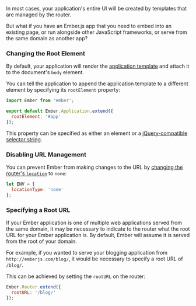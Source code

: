 In most cases, your application's entire UI will be created by templates
that are managed by the router.

But what if you have an Ember.js app that you need to embed into an
existing page, or run alongside other JavaScript frameworks, or serve from the
same domain as another app?

### Changing the Root Element

By default, your application will render the [application template](../../routing/defining-your-routes/#toc_the-application-route)
and attach it to the document's `body` element.

You can tell the application to append the application template to a
different element by specifying its `rootElement` property:

```app/app.js
import Ember from 'ember';

export default Ember.Application.extend({
  rootElement: '#app'
});
```

This property can be specified as either an element or a
[jQuery-compatible selector
string](http://api.jquery.com/category/selectors/).

### Disabling URL Management

You can prevent Ember from making changes to the URL by [changing the
router's `location`](../specifying-url-type) to
`none`:

```config/environment.js
let ENV = {
  locationType: 'none'
};
```

### Specifying a Root URL

If your Ember application is one of multiple web applications served from the same domain, it may be necessary to indicate to the router what the root URL for your Ember application is. By default, Ember will assume it is served from the root of your domain.

For example, if you wanted to serve your blogging application from `http://emberjs.com/blog/`, it would be necessary to specify a root URL of `/blog/`.

This can be achieved by setting the `rootURL` on the router:

```app/router.js
Ember.Router.extend({
  rootURL: '/blog/'
});
```

